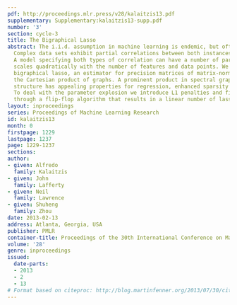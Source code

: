 ```yaml
---
pdf: http://proceedings.mlr.press/v28/kalaitzis13.pdf
supplementary: Supplementary:kalaitzis13-supp.pdf
number: '3'
section: cycle-3
title: The Bigraphical Lasso
abstract: The i.i.d. assumption in machine learning is endemic, but often flawed.
  Complex data sets exhibit partial correlations between both instances and features.
  A model specifying both types of correlation can have a number of parameters that
  scales quadratically with the number of features and data points. We introduce the
  bigraphical lasso, an estimator for precision matrices of matrix-normals based on
  the Cartesian product of graphs. A prominent product in spectral graph theory, this
  structure has appealing properties for regression, enhanced sparsity and interpretability.
  To deal with the parameter explosion we introduce L1 penalties and fit the model
  through a flip-flop algorithm that results in a linear number of lasso regressions.
layout: inproceedings
series: Proceedings of Machine Learning Research
id: kalaitzis13
month: 0
firstpage: 1229
lastpage: 1237
page: 1229-1237
sections: 
author:
- given: Alfredo
  family: Kalaitzis
- given: John
  family: Lafferty
- given: Neil
  family: Lawrence
- given: Shuheng
  family: Zhou
date: 2013-02-13
address: Atlanta, Georgia, USA
publisher: PMLR
container-title: Proceedings of the 30th International Conference on Machine Learning
volume: '28'
genre: inproceedings
issued:
  date-parts:
  - 2013
  - 2
  - 13
# Format based on citeproc: http://blog.martinfenner.org/2013/07/30/citeproc-yaml-for-bibliographies/
---
```

